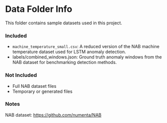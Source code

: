 
# Data Folder Info

This folder contains sample datasets used in this project.

### Included

- `machine_temperature_small.csv`: A reduced version of the NAB machine temperature dataset used for LSTM anomaly detection.
- labels/combined_windows.json: Ground truth anomaly windows from the NAB dataset for benchmarking detection methods.

### Not Included

- Full NAB dataset files 
- Temporary or generated files

### Notes
NAB dataset: https://github.com/numenta/NAB
